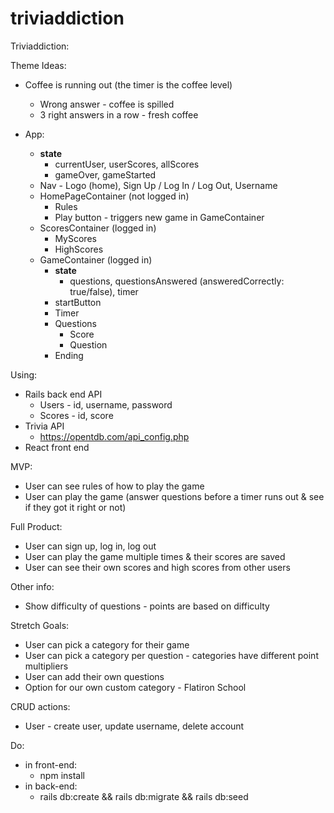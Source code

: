 # triviaddiction

Triviaddiction:

Theme Ideas:
* Coffee is running out (the timer is the coffee level)
    * Wrong answer - coffee is spilled
    * 3 right answers in a row - fresh coffee

* App:
  - **state**
    - currentUser, userScores, allScores
    - gameOver, gameStarted
  * Nav - Logo (home), Sign Up / Log In / Log Out, Username
  * HomePageContainer (not logged in)
      * Rules
      * Play button - triggers new game in GameContainer
  * ScoresContainer (logged in)
    * MyScores
    * HighScores
  * GameContainer (logged in)
    - **state**
      - questions, questionsAnswered (answeredCorrectly: true/false), timer
    - startButton
    * Timer
    * Questions
        * Score
        * Question
    * Ending

Using:
* Rails back end API
    * Users - id, username, password
    * Scores - id, score
* Trivia API
    * https://opentdb.com/api_config.php
* React front end

MVP:
* User can see rules of how to play the game
* User can play the game (answer questions before a timer runs out & see if they got it right or not)

Full Product:
* User can sign up, log in, log out
* User can play the game multiple times & their scores are saved
* User can see their own scores and high scores from other users

Other info:
* Show difficulty of questions - points are based on difficulty

Stretch Goals:
* User can pick a category for their game
* User can pick a category per question - categories have different point multipliers
* User can add their own questions
* Option for our own custom category - Flatiron School

CRUD actions:
* User - create user, update username, delete account



Do:
* in front-end:
  * npm install
* in back-end:
  * rails db:create && rails db:migrate && rails db:seed
